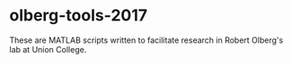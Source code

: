 # olberg-tools-2017

These are MATLAB scripts written to facilitate research in Robert Olberg's lab at Union College. 
